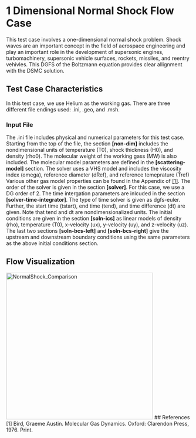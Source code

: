 # 1 Dimensional Normal Shock Flow Case
This test case involves a one-dimensional normal shock problem. Shock waves are an important concept in the field of aerospace engineering and play an important role in the development of supersonic engines, turbomachinery, supersonic vehicle surfaces, rockets, missiles, and reentry vehivles. This DGFS of the Boltzmann equation provides clear allignment with the DSMC solution. 

## Test Case Characteristics 
In this test case, we use Helium as the working gas. There are three different file endings used: .ini, .geo, and .msh. 
### Input File 
The .ini file includes physical and numerical parameters for this test case. Starting from the top of the file, the section **[non-dim]** includes the nondimensional units of temperature (T0), shock thickness (H0), and density (rho0). The molecular weight of the working gass (MW) is also included. The molecular model parameters are defined in the **[scattering-model]** section. The solver uses a VHS model and includes the viscosity index (omega), reference diameter (dRef), and reference temeprature (Tref) Various other gas model properties can be found in the Appendix of  [[1]](#1). The order of the solver is given in the section **[solver]**. For this case, we use a DG order of 2. The time intergation parameters are inlcuded in the section **[solver-time-integrator]**. The type of time solver is given as dgfs-euler. Further, the start time (tstart), end time (tend), and time difference (dt) are given. Note that tend and dt are nondimensionalized units. The initial conditions are given in the section **[soln-ics]** as linear models of density (rho), temperature (T0), x-velocity (ux), y-velocity (uy), and z-velocity (uz). The last two sections **[soln-bcs-left]** and **[soln-bcs-right]** give the upstream and downstream boundary conditions using the same parameters as the above initial conditions section. 

## Flow Visualization 
<img src="./resources/DGFS_DSMC_normal_shock.png" alt="NormalShock_Comparison" width="400"/>
## References
<a id="1">[1]</a> 
Bird, Graeme Austin. Molecular Gas Dynamics. Oxford: Clarendon Press, 1976. Print.

